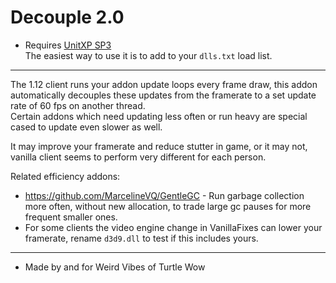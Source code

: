 # Decouple 2.0
* Requires [UnitXP SP3](https://github.com/allfoxwy/UnitXP_SP3/)  
The easiest way to use it is to add to your `dlls.txt` load list.  
___

The 1.12 client runs your addon update loops every frame draw, this addon automatically decouples these updates from the framerate to a set update rate of 60 fps on another thread.  
Certain addons which need updating less often or run heavy are special cased to update even slower as well.  

It may improve your framerate and reduce stutter in game, or it may not, vanilla client seems to perform very different for each person.  

Related efficiency addons:
* https://github.com/MarcelineVQ/GentleGC - Run garbage collection more often, without new allocation, to trade large gc pauses for more frequent smaller ones.  
* For some clients the video engine change in VanillaFixes can lower your framerate, rename `d3d9.dll` to test if this includes yours.  

___
* Made by and for Weird Vibes of Turtle Wow  
